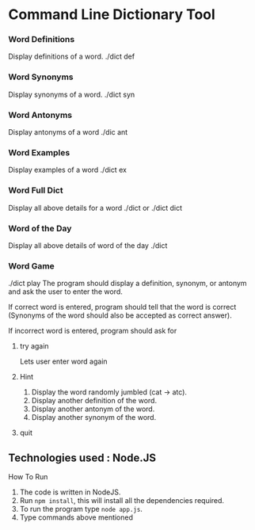 # Command Line Dictionary Tool

### Word Definitions
Display definitions of a word.
./dict def <word>

### Word Synonyms
Display synonyms of a word.
./dict syn <word>

### Word Antonyms
Display antonyms of a word
./dic ant <word>

### Word Examples
Display examples of a word
./dict ex <word>

### Word Full Dict
Display all above details for a word
./dict <word>
or
./dict dict <word>

### Word of the Day 
Display all above details of word of the day
./dict

### Word Game
./dict play
The program should display a definition, synonym, or antonym and ask the user to enter the word.

If correct word is entered, program should tell that the word is correct 
(Synonyms of the word should also be accepted as correct answer).

If incorrect word is entered, program should ask for
1. try again

	Lets user enter word again
2. Hint
	1. Display the word randomly jumbled (cat -> atc).
	2. Display another definition of the word.
	3. Display another antonym of the word.
	4. Display another synonym of the word.
3. quit


## Technologies used : Node.JS

How To Run
1) The code is written in NodeJS.
2) Run `npm install`, this will install all the dependencies required.
3) To run the program type `node app.js`.
4) Type commands above mentioned
